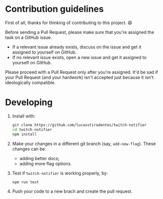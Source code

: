 # Contribution guidelines

First of all, thanks for thinking of contributing to this project. :smile:

Before sending a Pull Request, please make sure that you're assigned the task on a GitHub issue.

- If a relevant issue already exists, discuss on the issue and get it assigned to yourself on GitHub.
- If no relevant issue exists, open a new issue and get it assigned to yourself on GitHub.

Please proceed with a Pull Request only after you're assigned. It'd be sad if your Pull Request (and your hardwork) isn't accepted just because it isn't ideologically compatible.

# Developing

1. Install with:

   ```sh
   git clone https://github.com/lucasvtiradentes/twitch-notifier
   cd twitch-notifier
   npm install
   ```

2. Make your changes in a different git branch (say, `add-new-flag`). These changes can be:

   - adding better docs;
   - adding more flag options.

3. Test if `twitch-notifier` is working properly, by:

   ```sh
   npm run test
   ```

4. Push your code to a new brach and create the pull request.
